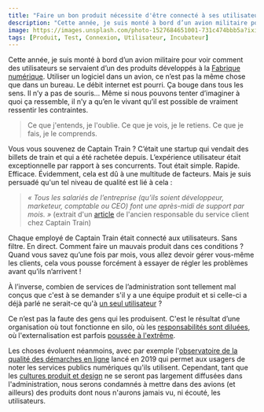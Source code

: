 ```yaml
---
title: "Faire un bon produit nécessite d'être connecté à ses utilisateurs"
description: "Cette année, je suis monté à bord d’un avion militaire pour voir comment des utilisateurs se servaient d’un des produits développés à la Fabrique numérique."
image: https://images.unsplash.com/photo-1527684651001-731c474bbb5a?ixid=MXwxMjA3fDB8MHxwaG90by1wYWdlfHx8fGVufDB8fHw%3D&ixlib=rb-1.2.1&auto=format&fit=crop&w=1200&q=80
tags: [Produit, Test, Connexion, Utilisateur, Incubateur]
---
```


Cette année, je suis monté à bord d’un avion militaire pour voir comment des utilisateurs se servaient d’un des produits développés à la [Fabrique numérique](https://beta.gouv.fr/incubateurs/fabnumdef.html). Utiliser un logiciel dans un avion, ce n’est pas la même chose que dans un bureau. Le débit internet est pourri. Ça bouge dans tous les sens. Il n’y a pas de souris… Même si nous pouvons tenter d’imaginer à quoi ça ressemble, il n’y a qu’en le vivant qu’il est possible de vraiment ressentir les contraintes.

> Ce que j'entends, je l'oublie. Ce que je vois, je le retiens. Ce que je fais, je le comprends.

Vous vous souvenez de Captain Train ? C’était une startup qui vendait des billets de train et qui a été rachetée depuis. L’expérience utilisateur était exceptionnelle par rapport à ses concurrents. Tout était simple. Rapide. Efficace. Évidemment, cela est dû à une multitude de facteurs. Mais je suis persuadé qu'un tel niveau de qualité est lié à cela :

> _« Tous les salariés de l’entreprise (qu’ils soient développeur, marketeur, comptable ou CEO) font une après-midi de support par mois. »_ (extrait d'un [article](https://medium.com/@djo/obsession-service-client-captain-train-cb0b91467fd9) de l'ancien responsable du service client chez Captain Train)

Chaque employé de Captain Train était connecté aux utilisateurs. Sans filtre. En direct. Comment faire un mauvais produit dans ces conditions ? Quand vous savez qu’une fois par mois, vous allez devoir gérer vous-même les clients, cela vous pousse forcément à essayer de régler les problèmes avant qu’ils n’arrivent !

À l’inverse, combien de services de l’administration sont tellement mal conçus que c'est à se demander s'il y a une équipe produit et si celle-ci a déjà parlé ne serait-ce qu'à [un seul utilisateur](https://f14e.fr/2019/09/30/sortez-batiment-pour-tester-produit/) ?

Ce n’est pas la faute des gens qui les produisent. C'est le résultat d’une organisation où tout fonctionne en silo, où les [responsabilités sont diluées](https://f14e.fr//2019/09/06/skin-in-the-game-startups-detat/), où l'externalisation est parfois [poussée à l'extrême](https://twitter.com/HenriVerdier/status/1332368522064916480).

Les choses évoluent néanmoins, avec par exemple l'[observatoire de la qualité des démarches en ligne](https://observatoire.numerique.gouv.fr/observatoire/) lancé en 2019 qui permet aux usagers de noter les services publics numériques qu'ils utilisent. Cependant, tant que les [cultures produit et design](https://f14e.fr/2019/12/23/qualite-startups-vs-administration/) ne se seront pas largement diffusées dans l'administration, nous serons condamnés à mettre dans des avions (et ailleurs) des produits dont nous n'aurons jamais vu, ni écouté, les utilisateurs.
